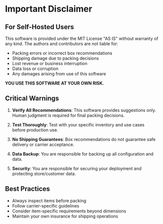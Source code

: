# Important Disclaimer

## For Self-Hosted Users

This software is provided under the MIT License "AS IS" without warranty of any kind. The authors and contributors are not liable for:

- Packing errors or incorrect box recommendations
- Shipping damage due to packing decisions
- Lost revenue or business interruption
- Data loss or corruption
- Any damages arising from use of this software

**YOU USE THIS SOFTWARE AT YOUR OWN RISK.**

## Critical Warnings

1. **Verify All Recommendations**: This software provides suggestions only. Human judgment is required for final packing decisions.

2. **Test Thoroughly**: Test with your specific inventory and use cases before production use.

3. **No Shipping Guarantees**: Box recommendations do not guarantee safe delivery or carrier acceptance.

4. **Data Backup**: You are responsible for backing up all configuration and data.

5. **Security**: You are responsible for securing your deployment and protecting store/customer data.

## Best Practices

- Always inspect items before packing
- Follow carrier-specific guidelines
- Consider item-specific requirements beyond dimensions
- Maintain your own insurance for shipping operations
